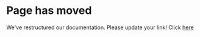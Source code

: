 # Page has moved

We've restructured our documentation. Please update your link! Click [here](../esdl-based-tools/mapeditor.md)
